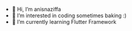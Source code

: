 - 👋 Hi, I’m anisnaziffa
- 👀 I’m interested in coding sometimes baking :)
- 🌱 I’m currently learning Flutter Framework


<!---
ansnzffa/ansnzffa is a ✨ special ✨ repository because its `README.md` (this file) appears on your GitHub profile.
You can click the Preview link to take a look at your changes.
--->
